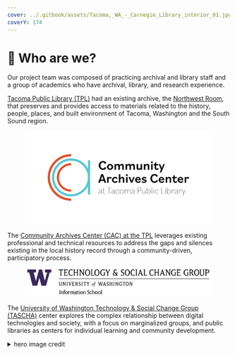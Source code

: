 ```yaml
---
cover: ../.gitbook/assets/Tacoma,_WA_-_Carnegie_Library_interior_01.jpg
coverY: 174
---
```


# 💖 Who are we?

Our project team was composed of practicing archival and library staff and a group of academics who have archival, library, and research experience.&#x20;

[Tacoma Public Library (TPL)](https://www.tacomalibrary.org/) had an existing archive, the [Northwest Room](https://www.tacomalibrary.org/northwestroom/), that preserves and provides access to materials related to the history, people, places, and built environment of Tacoma, Washington and the South Sound region.&#x20;

<figure><img src="../.gitbook/assets/cac-final-panorama.png" alt=""><figcaption></figcaption></figure>

The [Community Archives Center (CAC) at the TPL](https://www.tacomalibrary.org/communityarchives/) leverages existing professional and technical resources to address the gaps and silences existing in the local history record through a community-driven, participatory process.&#x20;

<figure><img src="../.gitbook/assets/TASCHA_logo_leftaligned_color.png" alt=""><figcaption></figcaption></figure>

The [University of Washington Technology & Social Change Group (TASCHA)](https://tascha.uw.edu/) center explores the complex relationship between digital technologies and society, with a focus on marginalized groups, and public libraries as centers for individual learning and community development.

<details>

<summary>hero image credit</summary>

The Northwest Room at Tacoma Public Library. CC-SA 2015 by Joe Mabel

</details>
